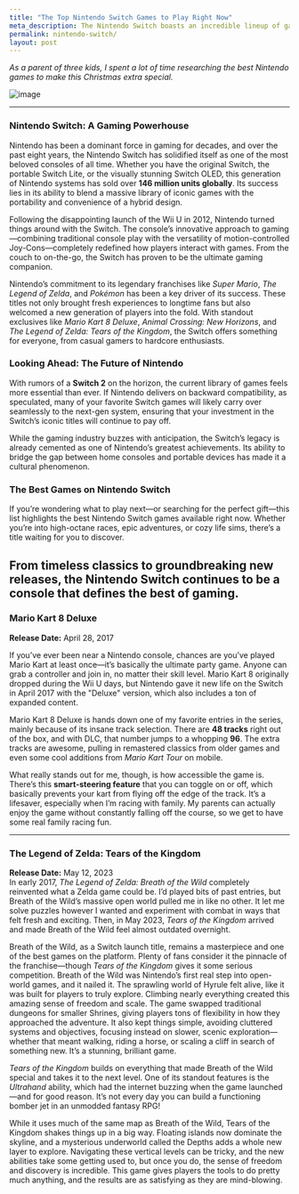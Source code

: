 ```yaml
---
title: "The Top Nintendo Switch Games to Play Right Now"
meta_description: The Nintendo Switch boasts an incredible lineup of games, featuring iconic titles from Pokémon, Zelda, and Mario franchises, alongside standout indie gems and must-play multiplayer party hits.
permalink: nintendo-switch/
layout: post
---
```


*As a parent of three kids, I spent a lot of time researching the best Nintendo games to make this Christmas extra special.*  

![image](../assets/images/nintendo/christmas.jpg)


---

### Nintendo Switch: A Gaming Powerhouse  

Nintendo has been a dominant force in gaming for decades, and over the past eight years, the Nintendo Switch has solidified itself as one of the most beloved consoles of all time. Whether you have the original Switch, the portable Switch Lite, or the visually stunning Switch OLED, this generation of Nintendo systems has sold over **146 million units globally**. Its success lies in its ability to blend a massive library of iconic games with the portability and convenience of a hybrid design.  

Following the disappointing launch of the Wii U in 2012, Nintendo turned things around with the Switch. The console’s innovative approach to gaming—combining traditional console play with the versatility of motion-controlled Joy-Cons—completely redefined how players interact with games. From the couch to on-the-go, the Switch has proven to be the ultimate gaming companion.  

Nintendo’s commitment to its legendary franchises like *Super Mario*, *The Legend of Zelda*, and *Pokémon* has been a key driver of its success. These titles not only brought fresh experiences to longtime fans but also welcomed a new generation of players into the fold. With standout exclusives like *Mario Kart 8 Deluxe*, *Animal Crossing: New Horizons*, and *The Legend of Zelda: Tears of the Kingdom*, the Switch offers something for everyone, from casual gamers to hardcore enthusiasts.  

### Looking Ahead: The Future of Nintendo  
With rumors of a **Switch 2** on the horizon, the current library of games feels more essential than ever. If Nintendo delivers on backward compatibility, as speculated, many of your favorite Switch games will likely carry over seamlessly to the next-gen system, ensuring that your investment in the Switch’s iconic titles will continue to pay off.  

While the gaming industry buzzes with anticipation, the Switch’s legacy is already cemented as one of Nintendo’s greatest achievements. Its ability to bridge the gap between home consoles and portable devices has made it a cultural phenomenon.  

### The Best Games on Nintendo Switch  
If you’re wondering what to play next—or searching for the perfect gift—this list highlights the best Nintendo Switch games available right now. Whether you’re into high-octane races, epic adventures, or cozy life sims, there’s a title waiting for you to discover.  

From timeless classics to groundbreaking new releases, the Nintendo Switch continues to be a console that defines the best of gaming.
---

### Mario Kart 8 Deluxe

**Release Date:** April 28, 2017  

If you’ve ever been near a Nintendo console, chances are you’ve played Mario Kart at least once—it’s basically the ultimate party game. Anyone can grab a controller and join in, no matter their skill level. Mario Kart 8 originally dropped during the Wii U days, but Nintendo gave it new life on the Switch in April 2017 with the "Deluxe" version, which also includes a ton of expanded content.

Mario Kart 8 Deluxe is hands down one of my favorite entries in the series, mainly because of its insane track selection. There are **48 tracks** right out of the box, and with DLC, that number jumps to a whopping **96**. The extra tracks are awesome, pulling in remastered classics from older games and even some cool additions from *Mario Kart Tour* on mobile.

What really stands out for me, though, is how accessible the game is. There’s this **smart-steering feature** that you can toggle on or off, which basically prevents your kart from flying off the edge of the track. It’s a lifesaver, especially when I’m racing with family. My parents can actually enjoy the game without constantly falling off the course, so we get to have some real family racing fun.

---

### The Legend of Zelda: Tears of the Kingdom
**Release Date:** May 12, 2023  
In early 2017, *The Legend of Zelda: Breath of the Wild* completely reinvented what a Zelda game could be. I’d played bits of past entries, but Breath of the Wild’s massive open world pulled me in like no other. It let me solve puzzles however I wanted and experiment with combat in ways that felt fresh and exciting. Then, in May 2023, *Tears of the Kingdom* arrived and made Breath of the Wild feel almost outdated overnight.

Breath of the Wild, as a Switch launch title, remains a masterpiece and one of the best games on the platform. Plenty of fans consider it the pinnacle of the franchise—though *Tears of the Kingdom* gives it some serious competition. Breath of the Wild was Nintendo’s first real step into open-world games, and it nailed it. The sprawling world of Hyrule felt alive, like it was built for players to truly explore. Climbing nearly everything created this amazing sense of freedom and scale. The game swapped traditional dungeons for smaller Shrines, giving players tons of flexibility in how they approached the adventure. It also kept things simple, avoiding cluttered systems and objectives, focusing instead on slower, scenic exploration—whether that meant walking, riding a horse, or scaling a cliff in search of something new. It’s a stunning, brilliant game.

*Tears of the Kingdom* builds on everything that made Breath of the Wild special and takes it to the next level. One of its standout features is the *Ultrahand* ability, which had the internet buzzing when the game launched—and for good reason. It’s not every day you can build a functioning bomber jet in an unmodded fantasy RPG!  

While it uses much of the same map as Breath of the Wild, Tears of the Kingdom shakes things up in a big way. Floating islands now dominate the skyline, and a mysterious underworld called the Depths adds a whole new layer to explore. Navigating these vertical levels can be tricky, and the new abilities take some getting used to, but once you do, the sense of freedom and discovery is incredible. This game gives players the tools to do pretty much anything, and the results are as satisfying as they are mind-blowing.
